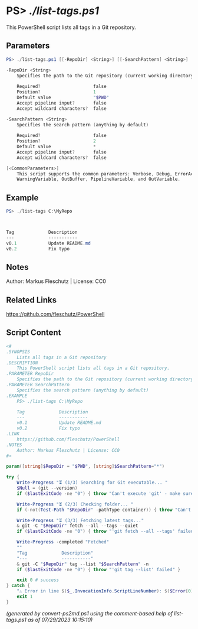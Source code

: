 PS> *./list-tags.ps1*
====================

This PowerShell script lists all tags in a Git repository.

Parameters
----------
```powershell
PS> ./list-tags.ps1 [[-RepoDir] <String>] [[-SearchPattern] <String>] [<CommonParameters>]

-RepoDir <String>
    Specifies the path to the Git repository (current working directory by default)
    
    Required?                    false
    Position?                    1
    Default value                "$PWD"
    Accept pipeline input?       false
    Accept wildcard characters?  false

-SearchPattern <String>
    Specifies the search pattern (anything by default)
    
    Required?                    false
    Position?                    2
    Default value                *
    Accept pipeline input?       false
    Accept wildcard characters?  false

[<CommonParameters>]
    This script supports the common parameters: Verbose, Debug, ErrorAction, ErrorVariable, WarningAction, 
    WarningVariable, OutBuffer, PipelineVariable, and OutVariable.
```

Example
-------
```powershell
PS> ./list-tags C:\MyRepo



Tag             Description
---             -----------
v0.1            Update README.md
v0.2            Fix typo

```

Notes
-----
Author: Markus Fleschutz | License: CC0

Related Links
-------------
https://github.com/fleschutz/PowerShell

Script Content
--------------
```powershell
<#
.SYNOPSIS
	Lists all tags in a Git repository
.DESCRIPTION
	This PowerShell script lists all tags in a Git repository.
.PARAMETER RepoDir
	Specifies the path to the Git repository (current working directory by default)
.PARAMETER SearchPattern
	Specifies the search pattern (anything by default)
.EXAMPLE
	PS> ./list-tags C:\MyRepo

	Tag             Description
	---             -----------
	v0.1            Update README.md
	v0.2            Fix typo
.LINK
	https://github.com/fleschutz/PowerShell
.NOTES
	Author: Markus Fleschutz | License: CC0
#>

param([string]$RepoDir = "$PWD", [string]$SearchPattern="*")

try {
	Write-Progress "⏳ (1/3) Searching for Git executable... "
	$Null = (git --version)
	if ($lastExitCode -ne "0") { throw "Can't execute 'git' - make sure Git is installed and available" }

	Write-Progress "⏳ (2/3) Checking folder... "
	if (-not(Test-Path "$RepoDir" -pathType container)) { throw "Can't access directory: $RepoDir" }

	Write-Progress "⏳ (3/3) Fetching latest tags..."
	& git -C "$RepoDir" fetch --all --tags --quiet
	if ($lastExitCode -ne "0") { throw "'git fetch --all --tags' failed" }

	Write-Progress -completed "Fetched" 
	""
	"Tag             Description"
	"---             -----------"
	& git -C "$RepoDir" tag --list "$SearchPattern" -n
	if ($lastExitCode -ne "0") { throw "'git tag --list' failed" }

	exit 0 # success
} catch {
	"⚠️ Error in line $($_.InvocationInfo.ScriptLineNumber): $($Error[0])"
	exit 1
}
```

*(generated by convert-ps2md.ps1 using the comment-based help of list-tags.ps1 as of 07/29/2023 10:15:10)*

